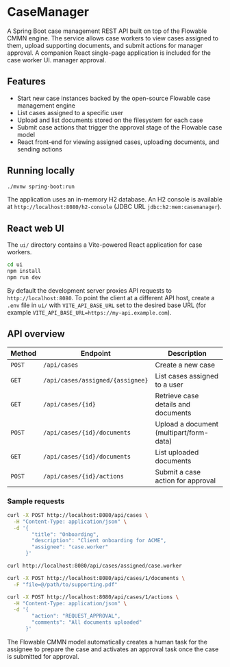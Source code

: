 # CaseManager

A Spring Boot case management REST API built on top of the Flowable CMMN engine. The service allows
case workers to view cases assigned to them, upload supporting documents, and submit actions for
manager approval. A companion React single-page application is included for the case worker UI.
manager approval.

## Features

- Start new case instances backed by the open-source Flowable case management engine
- List cases assigned to a specific user
- Upload and list documents stored on the filesystem for each case
- Submit case actions that trigger the approval stage of the Flowable case model
- React front-end for viewing assigned cases, uploading documents, and sending actions

## Running locally

```bash
./mvnw spring-boot:run
```

The application uses an in-memory H2 database. An H2 console is available at
`http://localhost:8080/h2-console` (JDBC URL `jdbc:h2:mem:casemanager`).

## React web UI

The `ui/` directory contains a Vite-powered React application for case workers.

```bash
cd ui
npm install
npm run dev
```

By default the development server proxies API requests to `http://localhost:8080`. To point the
client at a different API host, create a `.env` file in `ui/` with `VITE_API_BASE_URL` set to the
desired base URL (for example `VITE_API_BASE_URL=https://my-api.example.com`).

## API overview

| Method | Endpoint | Description |
| --- | --- | --- |
| `POST` | `/api/cases` | Create a new case |
| `GET` | `/api/cases/assigned/{assignee}` | List cases assigned to a user |
| `GET` | `/api/cases/{id}` | Retrieve case details and documents |
| `POST` | `/api/cases/{id}/documents` | Upload a document (multipart/form-data) |
| `GET` | `/api/cases/{id}/documents` | List uploaded documents |
| `POST` | `/api/cases/{id}/actions` | Submit a case action for approval |

### Sample requests

```bash
curl -X POST http://localhost:8080/api/cases \
  -H "Content-Type: application/json" \
  -d '{
        "title": "Onboarding",
        "description": "Client onboarding for ACME",
        "assignee": "case.worker"
      }'

curl http://localhost:8080/api/cases/assigned/case.worker

curl -X POST http://localhost:8080/api/cases/1/documents \
  -F "file=@/path/to/supporting.pdf"

curl -X POST http://localhost:8080/api/cases/1/actions \
  -H "Content-Type: application/json" \
  -d '{
        "action": "REQUEST_APPROVAL",
        "comments": "All documents uploaded"
      }'
```

The Flowable CMMN model automatically creates a human task for the assignee to prepare the case and
activates an approval task once the case is submitted for approval.
